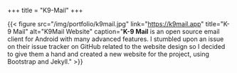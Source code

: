 +++
title = "K9-Mail"
+++

{{< figure src="/img/portfolio/k9mail.jpg" link="https://k9mail.app" title="K-9 Mail" alt="K9Mail Website" caption="**K-9 Mail** is an open source email client for Android with many advanced features. I stumbled upon an issue on their issue tracker on GitHub related to the website design so I decided to give them a hand and created a new website for the project, using Bootstrap and Jekyll." >}}
